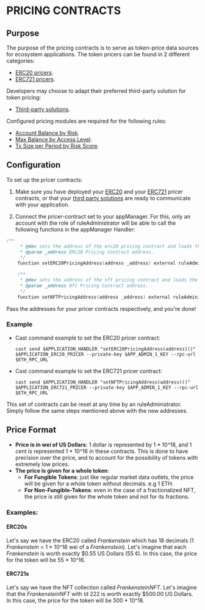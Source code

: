 # PRICING CONTRACTS

## Purpose

The purpose of the pricing contracts is to serve as token-price data sources for ecosystem applications. The token pricers can be found in 2 different categories:

- [ERC20 pricers](./ERC20-PRICING.md).
- [ERC721 pricers](./ERC721-PRICING.md).

Developers may choose to adapt their preferred third-party solution for token pricing:

- [Third-party solutions](./THIRD-PARTY-SOLUTIONS.md).

Configured pricing modules are required for the following rules:

- [Account Balance by Risk](../rules/ACCOUNT-BALANCE-BY-RISK.md).
- [Max Balance by Access Level](../rules/MAX-BALANCE-BY-ACCESS-LEVEL.md).
- [Tx Size per Period by Risk Score](../rules/TX-SIZE-PER-PERIOD-BY-RISK-SCORE.md).

## Configuration

To set up the pricer contracts:

1. Make sure you have deployed your [ERC20](./ERC20-PRICING.md) and your [ERC721](./ERC721-PRICING.md) pricer contracts, or that your [third party solutions](./THIRD-PARTY-SOLUTIONS.md) are ready to communicate with your application.

2. Connect the pricer-contract set to your appManager. For this, only an account with the role of ruleAdministrator will be able to call the following functions in the appManager Handler:

```c
/**
     * @dev sets the address of the erc20 pricing contract and loads the contract.
     * @param _address ERC20 Pricing Contract address.
     */
    function setERC20PricingAddress(address _address) external ruleAdministratorOnly(appManagerAddress);

    /**
     * @dev sets the address of the nft pricing contract and loads the contract.
     * @param _address Nft Pricing Contract address.
     */
    function setNFTPricingAddress(address _address) external ruleAdministratorOnly(appManagerAddress);
```

Pass the addresses for your pricer contracts respectively, and you're done!

### Example

- Cast command example to set the ERC20 pricer contract:

    ```
    cast send $APPLICATION_HANDLER "setERC20PricingAddress(address)()" $APPLICATION_ERC20_PRICER --private-key $APP_ADMIN_1_KEY --rpc-url $ETH_RPC_URL
    ```

- Cast command example to set the ERC721 pricer contract:

    ```
    cast send $APPLICATION_HANDLER "setNFTPricingAddress(address)()" $APPLICATION_ERC721_PRICER --private-key $APP_ADMIN_1_KEY --rpc-url $ETH_RPC_URL
    ```

This set of contracts can be reset at any time by an ruleAdministrator. Simply follow the same steps mentioned above with the new addresses.

## Price Format

- **Price is in wei of US Dollars**: 1 dollar is represented by 1 * 10^18, and 1 cent is represented 1 * 10^16 in these contracts. This is done to have precision over the price, and to account for the possibility of tokens with extremely low prices.
- **The price is given for a whole token**:
    - **For Fungible Tokens**: just like regular market data outlets, the price will be given for a whole token without decimals. e.g 1 ETH.
    - **For Non-Fungible-Tokens**: even in the case of a fractionalized NFT, the price is still given for the whole token and not for its fractions.

### Examples:

#### ERC20s

Let's say we have the ERC20 called *Frankenstein* which has 18 decimals (1 *Frankenstein* = 1 * 10^18 wei of a *Frankenstein*). Let's imagine that each *Frankenstein* is worth exactly $0.55 US Dollars (55 ¢). In this case, the price for the token will be 55 * 10^16.  

#### ERC721s

Let's say we have the NFT collection called *FrankensteinNFT*. Let's imagine that the *FrankensteinNFT* with Id 222 is worth exactly $500.00 US Dollars. In this case, the price for the token will be 500 * 10^18.  


